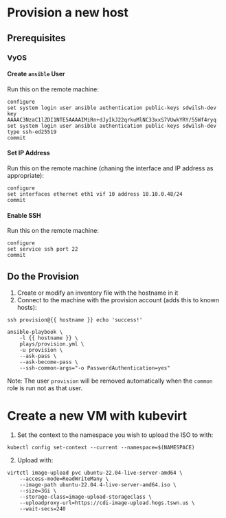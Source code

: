 # Provision a new host

## Prerequisites

### VyOS

#### Create `ansible` User

Run this on the remote machine:
```
configure
set system login user ansible authentication public-keys sdwilsh-dev key AAAAC3NzaC1lZDI1NTE5AAAAIMiRn+dJyIkJ22qrkuMlNC33xxS7VUwkYRY/55Wf4ryq
set system login user ansible authentication public-keys sdwilsh-dev type ssh-ed25519
commit
```

#### Set IP Address

Run this on the remote machine (chaning the interface and IP address as appropriate):
```
configure
set interfaces ethernet eth1 vif 10 address 10.10.0.48/24
commit
```

#### Enable SSH

Run this on the remote machine:
```
configure
set service ssh port 22
commit
```

## Do the Provision

1) Create or modify an inventory file with the hostname in it
2) Connect to the machine with the provision account (adds this to known hosts):

```
ssh provision@{{ hostname }} echo 'success!'
```

```
ansible-playbook \
    -l {{ hostname }} \
    plays/provision.yml \
    -u provision \
    --ask-pass \
    --ask-become-pass \
    --ssh-common-args="-o PasswordAuthentication=yes"
```

Note: The user `provision` will be removed automatically when the `common` role is run not as that user.

# Create a new VM with kubevirt

1) Set the context to the namespace you wish to upload the ISO to with:

```
kubectl config set-context --current --namespace=$(NAMESPACE)
```

2) Upload with:

```
virtctl image-upload pvc ubuntu-22.04-live-server-amd64 \
    --access-mode=ReadWriteMany \
    --image-path ubuntu-22.04.4-live-server-amd64.iso \
    --size=3Gi \
    --storage-class=image-upload-storageclass \
    --uploadproxy-url=https://cdi-image-upload.hogs.tswn.us \
    --wait-secs=240
```

